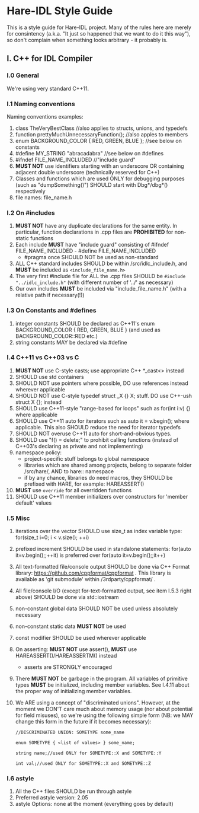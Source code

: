 Hare-IDL Style Guide
====================

This is a style guide for Hare-IDL project. Many of the rules here are merely for consintency 
(a.k.a. "It just so happened that we want to do it this way"), so don't complain when something looks arbitrary -
it probably is.

I. C++ for IDL Compiler
-----------------------

### I.0 General

We're using very standard C++11.

### I.1 Naming conventions

Naming conventions examples:

1. class TheVeryBestClass //also applies to structs, unions, and typedefs
2. function prettyMuchUnnecessaryFunction(); //also apples to members
3. enum BACKGROUND_COLOR { RED, GREEN, BLUE }; //see below on constants
4. #define MY_STRING "abracadabra" //see below on #defines
5. #ifndef FILE_NAME_INCLUDED //"include guard"
6. **MUST NOT** use identifiers starting with an underscore OR containing adjacent double underscore (technically reserved for C++)
7. Classes and functions which are used ONLY for debugging purposes (such as "dumpSomething()") SHOULD start with Dbg*/dbg*() respectively
8. file names: file_name.h

### I.2 On #includes

1. **MUST NOT** have any duplicate declarations for the same entity. In particular, function declarations in .cpp files are **PROHIBITED** for non-static functions
2. Each include **MUST** have "include guard" consisting of #ifndef FILE_NAME_INCLUDED - #define FILE_NAME_INCLUDED
    - #pragma once SHOULD NOT be used as non-standard
3. ALL C++ standard includes SHOULD be within /src/idlc_include.h, and **MUST** be included as `<include_file_name.h>`
4. The very first #include file for ALL the .cpp files SHOULD be `#include "../idlc_include.h"` (with different number of '../' as necessary) 
5. Our own includes **MUST** be included via "include_file_name.h" (with a relative path if necessary(!))

### I.3 On Constants and #defines

1. integer constants SHOULD be declared as C++11's enum BACKGROUND_COLOR { RED, GREEN, BLUE } (and used as BACKGROUND_COLOR::RED etc.)
2. string constants MAY be declared via #define

### I.4 C++11 vs C++03 vs C

1. **MUST NOT** use C-style casts; use appropriate C++ *_cast<> instead
2. SHOULD use std containers
3. SHOULD NOT use pointers where possible, DO use references instead wherever applicable
4. SHOULD NOT use C-style typedef struct _X {} X; stuff. DO use C++-ush struct X {}; instead
5. SHOULD use C++11-style "range-based for loops" such as for(int i:v) {} where applicable
6. SHOULD use C++11 auto for iterators such as auto it = v.begin(); where applicable. This also SHOULD reduce the need for iterator typedefs
7. SHOULD NOT overuse C++11 auto for short-and-obvious types.
8. SHOULD use "f() = delete;" to prohibit calling functions (instead of C++03's declaring as private and not implementing)
9. namespace policy:
    - project-specific stuff belongs to global namespace
    - libraries which are shared among projects, belong to separate folder /src/hare/<library-name>, AND to hare::<library-name> namespace
    - if by any chance, libraries do need macros, they SHOULD be prefixed with HARE, for example: HAREASSERT()
10. **MUST** use `override` for all overridden functions
11. SHOULD use C++11 member initializers over constructors for 'member default' values 

### I.5 Misc

1. iterations over the vector SHOULD use  size_t as index variable type: for(size_t i=0; i < v.size(); ++i)
2. prefixed increment SHOULD be used in standalone statements: for(auto it=v.begin();;++it) is preferred over for(auto it=v.begin();;it++)
3. All text-formatted file/console output SHOULD be done via C++ Format library: https://github.com/cppformat/cppformat . This library is available as 'git submodule' within /3rdparty/cppformat/ .
4. All file/console I/O (except for-text-formatted output, see item I.5.3 right above) SHOULD be done via std::iostream
5. non-constant global data SHOULD NOT be used unless absolutely necessary
6. non-constant static data **MUST NOT** be used
7. const modifier SHOULD be used wherever applicable
8. On asserting: **MUST NOT** use assert(), **MUST** use HAREASSERT()/HAREASSERTM() instead
   - asserts are STRONGLY encouraged
9. There **MUST NOT** be garbage in the program. All variables of primitive types **MUST** be initialized, including member variables. See I.4.11 about the proper way of initializing member variables.
10. We ARE using a concept of "discriminated unions". However, at the moment we DON'T care much about memory usage (nor about potential for field misuses), so we're using the following simple form (NB: we MAY change this form in the future if it becomes necessary):

    `//DISCRIMINATED UNION: SOMETYPE some_name`

    `enum SOMETYPE { <list of values> } some_name;`

    `string name;//used ONLY for SOMETYPE::X and SOMETYPE::Y`

    `int val;//used ONLY for SOMETYPE::X and SOMETYPE::Z`
    

### I.6 astyle
1. All the C++ files SHOULD be run through astyle
2. Preferred astyle version: 2.05
3. astyle Options: none at the moment (everything goes by default)
